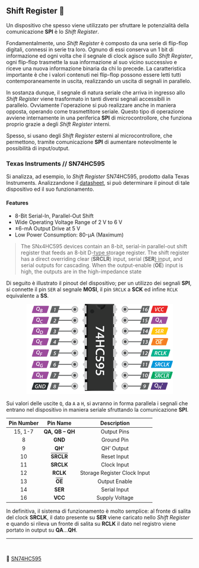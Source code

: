 ## Shift Register :twisted_rightwards_arrows:
Un dispositivo che spesso viene utilizzato per sfruttare le potenzialità della comunicazione **SPI** è lo *Shift Register*. 

Fondamentalmente, uno *Shift Register* è composto da una serie di flip-flop digitali, connessi in serie tra loro. Ognuno di essi conserva un 1 bit di informazione ed ogni volta che il segnale di clock agisce sullo *Shift Register*, ogni flip-flop trasmette la sua informazione al suo vicino successivo e riceve una nuova informazione binaria da chi lo precede. La caratteristica importante è che i valori contenuti nei flip-flop possono essere letti tutti contemporaneamente in uscita, realizzando un uscita di segnali in parallelo.

In sostanza dunque, il segnale di natura seriale che arriva in ingresso allo *Shift Register* viene trasformato in tanti diversi segnali accessibili in parallelo. Ovviamente l'operazione si può realizzare anche in maniera opposta, operando come trasmettitore seriale. Questo tipo di operazione avviene internamente in una periferica **SPI** di microcontrollore, che funziona proprio grazie a degli *Shift Register* interni. 

Spesso, si usano degli *Shift Register* esterni al microcontrollore, che permettono, tramite comunicazione **SPI** di aumentare notevolmente le possibilità di input/output.

### Texas Instruments // SN74HC595
Si analizza, ad esempio, lo *Shift Register* SN74HC595, prodotto dalla Texas Instruments. Analizzandone il [datasheet](docs/sn74hc595.pdf), si può determinare il pinout di tale dispositivo ed il suo funzionamento.

#### Features
* 8-Bit Serial-In, Parallel-Out Shift
* Wide Operating Voltage Range of 2 V to 6 V 
* ±6-mA Output Drive at 5 V
* Low Power Consumption: 80-μA (Maximum)
> The SNx4HC595 devices contain an 8-bit, serial-in parallel-out shift register that feeds an 8-bit D-type storage register. The shift register has a direct overriding clear (**<span style="text-decoration:overline">SRCLR</span>**) input, serial (**SER**) input, and serial outputs for cascading. When the output-enable (**<span style="text-decoration:overline">OE</span>**) input is high, the outputs are in the high-impedance state

Di seguito è illustrato il pinout del dispositivo; per un utilizzo dei segnali **SPI**, si connette il pin `SER` al segnale **MOSI**, il pin `SRCLK` a  **SCK** ed infine `RCLK` equivalente a **SS**.

<p align="center">
    <img src="img/Pinout-74HC595-Shift-Register.png">
</p>

Sui valori delle uscite `Q`, da `A` a `H`, si avranno in forma parallela i segnali che entrano nel dispositivo in maniera seriale sfruttando la comunicazione **SPI**.

|Pin Number |Pin Name|Description|
| :-:       |   :-:  |     :-:   |
|15, 1-7    |**QA, QB – QH** | Output Pins|
|8	|**GND**	|Ground Pin|
|9	|**QH’**	|QH’ Output|
|10	|**<span style="text-decoration:overline">SRCLR</span>**	|Reset Input|
|11	|**SRCLK**	|Clock Input|
|12	|**RCLK**	|Storage Register Clock Input|
|13	|**<span style="text-decoration:overline">OE</span>**	    |Output Enable|
|14	|**SER**	|Serial Input|
|16	|**VCC**	|Supply Voltage|

In definitiva, il sistema di funzionamento è molto semplice: al fronte di salita del clock **SRCLK**, il dato presente su **SER** viene caricato nello *Shift Register* e quando si rileva un fronte di salita su **RCLK** il dato nel registro viene portato in output su **QA**...**QH**.

***
</br>

:link: [SN74HC595](http://www.ti.com/product/SN74HC595)
